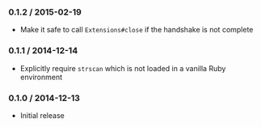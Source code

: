 ### 0.1.2 / 2015-02-19

* Make it safe to call `Extensions#close` if the handshake is not complete

### 0.1.1 / 2014-12-14

* Explicitly require `strscan` which is not loaded in a vanilla Ruby environment

### 0.1.0 / 2014-12-13

* Initial release
